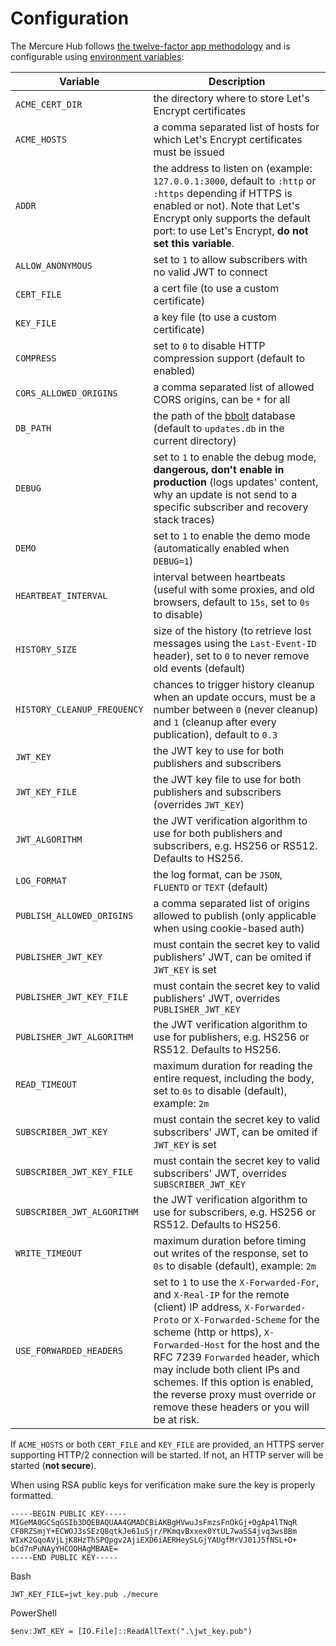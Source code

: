 # Configuration

The Mercure Hub follows [the twelve-factor app methodology](https://12factor.net/) and is configurable using [environment variables](https://en.wikipedia.org/wiki/Environment_variable):


| Variable                    | Description                                                                                                                                                                                                                                                                                                                                                                                             |
|-----------------------------|---------------------------------------------------------------------------------------------------------------------------------------------------------------------------------------------------------------------------------------------------------------------------------------------------------------------------------------------------------------------------------------------------------|
| `ACME_CERT_DIR`             | the directory where to store Let's Encrypt certificates                                                                                                                                                                                                                                                                                                                                                 |
| `ACME_HOSTS`                | a comma separated list of hosts for which Let's Encrypt certificates must be issued                                                                                                                                                                                                                                                                                                                     |
| `ADDR`                      | the address to listen on (example: `127.0.0.1:3000`, default to `:http` or `:https` depending if HTTPS is enabled or not). Note that Let's Encrypt only supports the default port: to use Let's Encrypt, **do not set this variable**.                                                                                                                                                                  |
| `ALLOW_ANONYMOUS`           | set to `1` to allow subscribers with no valid JWT to connect                                                                                                                                                                                                                                                                                                                                            |
| `CERT_FILE`                 | a cert file (to use a custom certificate)                                                                                                                                                                                                                                                                                                                                                               |
| `KEY_FILE`                  | a key file (to use a custom certificate)                                                                                                                                                                                                                                                                                                                                                                |
| `COMPRESS`                  | set to `0` to disable HTTP compression support (default to enabled)                                                                                                                                                                                                                                                                                                                                     |
| `CORS_ALLOWED_ORIGINS`      | a comma separated list of allowed CORS origins, can be `*` for all                                                                                                                                                                                                                                                                                                                                      |
| `DB_PATH`                   | the path of the [bbolt](https://github.com/etcd-io/bbolt) database (default to `updates.db` in the current directory)                                                                                                                                                                                                                                                                                   |
| `DEBUG`                     | set to `1` to enable the debug mode, **dangerous, don't enable in production** (logs updates' content, why an update is not send to a specific subscriber and recovery stack traces)                                                                                                                                                                                                                    |
| `DEMO`                      | set to `1` to enable the demo mode (automatically enabled when `DEBUG=1`)                                                                                                                                                                                                                                                                                                                               |
| `HEARTBEAT_INTERVAL`        | interval between heartbeats (useful with some proxies, and old browsers, default to `15s`, set to `0s` to disable)                                                                                                                                                                                                                                                                                      |
| `HISTORY_SIZE`              | size of the history (to retrieve lost messages using the `Last-Event-ID` header), set to `0` to never remove old events (default)                                                                                                                                                                                                                                                                       |
| `HISTORY_CLEANUP_FREQUENCY` | chances to trigger history cleanup when an update occurs, must be a number between `0` (never cleanup) and `1` (cleanup after every publication), default to `0.3`                                                                                                                                                                                                                                      |
| `JWT_KEY`                   | the JWT key to use for both publishers and subscribers                                                                                                                                                                                                                                                                                                                                                  |
| `JWT_KEY_FILE`              | the JWT key file to use for both publishers and subscribers (overrides `JWT_KEY`)                                                                                                                                                                                                                                                                                                                       |
| `JWT_ALGORITHM`             | the JWT verification algorithm to use for both publishers and subscribers, e.g. HS256 or RS512. Defaults to HS256.                                                                                                                                                                                                                                                                                      |
| `LOG_FORMAT`                | the log format, can be `JSON`, `FLUENTD` or `TEXT` (default)                                                                                                                                                                                                                                                                                                                                            |
| `PUBLISH_ALLOWED_ORIGINS`   | a comma separated list of origins allowed to publish (only applicable when using cookie-based auth)                                                                                                                                                                                                                                                                                                     |
| `PUBLISHER_JWT_KEY`         | must contain the secret key to valid publishers' JWT, can be omited if `JWT_KEY` is set                                                                                                                                                                                                                                                                                                                 |
| `PUBLISHER_JWT_KEY_FILE`    | must contain the secret key to valid publishers' JWT, overrides `PUBLISHER_JWT_KEY`                                                                                                                                                                                                                                                                                                                     |
| `PUBLISHER_JWT_ALGORITHM`   | the JWT verification algorithm to use for publishers, e.g. HS256 or RS512. Defaults to HS256.                                                                                                                                                                                                                                                                                                           |
| `READ_TIMEOUT`              | maximum duration for reading the entire request, including the body, set to `0s` to disable (default), example: `2m`                                                                                                                                                                                                                                                                                    |
| `SUBSCRIBER_JWT_KEY`        | must contain the secret key to valid subscribers' JWT, can be omited if `JWT_KEY` is set                                                                                                                                                                                                                                                                                                                |
| `SUBSCRIBER_JWT_KEY_FILE`   | must contain the secret key to valid subscribers' JWT, overrides `SUBSCRIBER_JWT_KEY`                                                                                                                                                                                                                                                                                                                   |
| `SUBSCRIBER_JWT_ALGORITHM`  | the JWT verification algorithm to use for subscribers, e.g. HS256 or RS512. Defaults to HS256.                                                                                                                                                                                                                                                                                                          |
| `WRITE_TIMEOUT`             | maximum duration before timing out writes of the response, set to `0s` to disable (default), example: `2m`                                                                                                                                                                                                                                                                                              |
| `USE_FORWARDED_HEADERS`     | set to `1` to use the `X-Forwarded-For`, and `X-Real-IP` for the remote (client) IP address, `X-Forwarded-Proto` or `X-Forwarded-Scheme` for the scheme (http or https), `X-Forwarded-Host` for the host and the RFC 7239 `Forwarded` header, which may include both client IPs and schemes. If this option is enabled, the reverse proxy must override or remove these headers or you will be at risk. |

If `ACME_HOSTS` or both `CERT_FILE` and `KEY_FILE` are provided, an HTTPS server supporting HTTP/2 connection will be started.
If not, an HTTP server will be started (**not secure**).

When using RSA public keys for verification make sure the key is properly formatted.

```
-----BEGIN PUBLIC KEY-----
MIGeMA0GCSqGSIb3DQEBAQUAA4GMADCBiAKBgHVwuJsFmzsFnOkGj+OgAp4lTNqR
CF0RZSmjY+ECWOJ3sSEzQ8qtkJe61uSjr/PKmqvBxxex0YtUL7waSS4jvq3ws8Bm
WIxK2GqoAVjLjK8HzThSPQpgv2AjiEXD6iAERHeySLGjYAUgfMrVJ01J5fNSL+O+
bCd7nPuNAyYHCOOHAgMBAAE=
-----END PUBLIC KEY-----
```

Bash
```
JWT_KEY_FILE=jwt_key.pub ./mecure
```

PowerShell
```
$env:JWT_KEY = [IO.File]::ReadAllText(".\jwt_key.pub")
```
